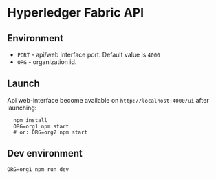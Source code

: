 
Hyperledger Fabric API
======================


Environment
-----------

* `PORT` - api/web interface port. Default value is `4000`  
* `ORG` - organization id.


Launch
------
Api web-interface become available on `http://localhost:4000/ui` after launching:

```
  npm install
  ORG=org1 npm start
  # or: ORG=org2 npm start
```


Dev environment
---------------
```
ORG=org1 npm run dev

```
